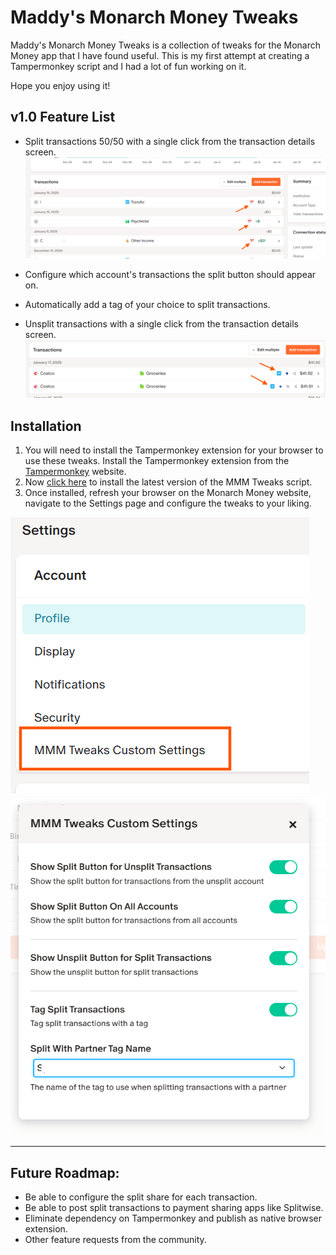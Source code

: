 # Maddy's Monarch Money Tweaks

Maddy's Monarch Money Tweaks is a collection of tweaks for the Monarch Money app that I have found useful. This is my first attempt at creating a Tampermonkey script and I had a lot of fun working on it. 

Hope you enjoy using it!

## v1.0 Feature List

*  Split transactions 50/50 with a single click from the transaction details screen.
![alt text](image.png)

* Configure which account's transactions the split button should appear on.
* Automatically add a tag of your choice to split transactions.

* Unsplit transactions with a single click from the transaction details screen.
![alt text](image-1.png)

## Installation

1. You will need to install the Tampermonkey extension for your browser to use these tweaks. Install the Tampermonkey extension from the [Tampermonkey](https://www.tampermonkey.net/) website.
2. Now [click here](https://github.com/madushag/mmm-tweaks/raw/refs/heads/main/MMMtweaks.user.js) to install the latest version of the MMM Tweaks script.
3. Once installed, refresh your browser on the Monarch Money website, navigate to the Settings page and configure the tweaks to your liking.

![alt text](image-2.png)
![alt text](image-3.png)


---

## Future Roadmap:

* Be able to configure the split share for each transaction.
* Be able to post split transactions to payment sharing apps like Splitwise.
* Eliminate dependency on Tampermonkey and publish as native browser extension.
* Other feature requests from the community.


